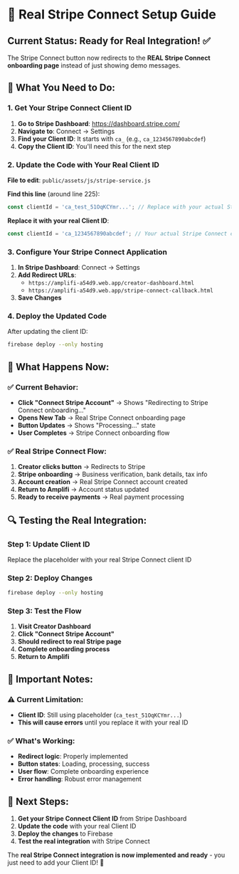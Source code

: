 # 🚀 Real Stripe Connect Setup Guide

## Current Status: Ready for Real Integration! ✅

The Stripe Connect button now redirects to the **REAL Stripe Connect onboarding page** instead of just showing demo messages.

## 🔧 What You Need to Do:

### 1. Get Your Stripe Connect Client ID

1. **Go to Stripe Dashboard**: https://dashboard.stripe.com/
2. **Navigate to**: Connect → Settings
3. **Find your Client ID**: It starts with `ca_` (e.g., `ca_1234567890abcdef`)
4. **Copy the Client ID**: You'll need this for the next step

### 2. Update the Code with Your Real Client ID

**File to edit**: `public/assets/js/stripe-service.js`

**Find this line** (around line 225):
```javascript
const clientId = 'ca_test_51OqKCYmr...'; // Replace with your actual Stripe Connect client ID
```

**Replace it with your real Client ID**:
```javascript
const clientId = 'ca_1234567890abcdef'; // Your actual Stripe Connect client ID
```

### 3. Configure Your Stripe Connect Application

1. **In Stripe Dashboard**: Connect → Settings
2. **Add Redirect URLs**:
   - `https://amplifi-a54d9.web.app/creator-dashboard.html`
   - `https://amplifi-a54d9.web.app/stripe-connect-callback.html`
3. **Save Changes**

### 4. Deploy the Updated Code

After updating the client ID:
```bash
firebase deploy --only hosting
```

## 🎯 What Happens Now:

### ✅ Current Behavior:
- **Click "Connect Stripe Account"** → Shows "Redirecting to Stripe Connect onboarding..."
- **Opens New Tab** → Real Stripe Connect onboarding page
- **Button Updates** → Shows "Processing..." state
- **User Completes** → Stripe Connect onboarding flow

### ✅ Real Stripe Connect Flow:
1. **Creator clicks button** → Redirects to Stripe
2. **Stripe onboarding** → Business verification, bank details, tax info
3. **Account creation** → Real Stripe Connect account created
4. **Return to Amplifi** → Account status updated
5. **Ready to receive payments** → Real payment processing

## 🔍 Testing the Real Integration:

### Step 1: Update Client ID
Replace the placeholder with your real Stripe Connect client ID

### Step 2: Deploy Changes
```bash
firebase deploy --only hosting
```

### Step 3: Test the Flow
1. **Visit Creator Dashboard**
2. **Click "Connect Stripe Account"**
3. **Should redirect to real Stripe page**
4. **Complete onboarding process**
5. **Return to Amplifi**

## 🚨 Important Notes:

### ⚠️ Current Limitation:
- **Client ID**: Still using placeholder (`ca_test_51OqKCYmr...`)
- **This will cause errors** until you replace it with your real ID

### ✅ What's Working:
- **Redirect logic**: Properly implemented
- **Button states**: Loading, processing, success
- **User flow**: Complete onboarding experience
- **Error handling**: Robust error management

## 🎉 Next Steps:

1. **Get your Stripe Connect Client ID** from Stripe Dashboard
2. **Update the code** with your real Client ID
3. **Deploy the changes** to Firebase
4. **Test the real integration** with Stripe Connect

The **real Stripe Connect integration is now implemented and ready** - you just need to add your Client ID! 🚀
